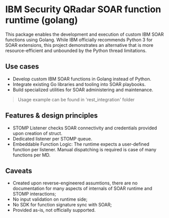# IBM Security QRadar SOAR function runtime (golang)

This package enables the development and execution of custom IBM SOAR functions using Golang. While IBM officially recommends Python 3 for SOAR extensions, this project demonstrates an alternative that is more resource-efficient and unbounded by the Python thread limitations.

## Use cases
- Develop custom IBM SOAR functions in Golang instead of Python.
- Integrate existing Go libraries and tooling into SOAR playbooks.
- Build specialized utilities for SOAR administering and maintenance.

> Usage example can be found in 'rest_integration' folder

## Features & design principles
- STOMP Listener checks SOAR connectivity and credentials provided upon creation of struct.
- Dedicated listener per STOMP queue.
- Embeddable Function Logic: The runtime expects a user-defined function per listener. Manual dispatching is required is case of many functions per MD.

## Caveats
- Created upon reverse-engineered assumtions, there are no documentation for many aspects of internals of SOAR runtime and STOMP interactions;
- No input validation on runtime side;
- No SDK for function signature sync with SOAR;
- Provided as-is, not officially supported.

